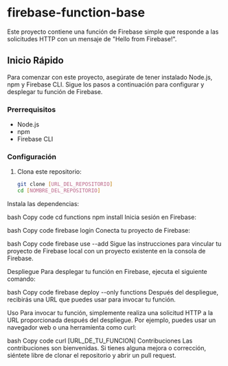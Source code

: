 # firebase-function-base


Este proyecto contiene una función de Firebase simple que responde a las solicitudes HTTP con un mensaje de "Hello from Firebase!".

## Inicio Rápido

Para comenzar con este proyecto, asegúrate de tener instalado Node.js, npm y Firebase CLI. Sigue los pasos a continuación para configurar y desplegar tu función de Firebase.

### Prerrequisitos

- Node.js
- npm
- Firebase CLI

### Configuración

1. Clona este repositorio:

   ```bash
   git clone [URL_DEL_REPOSITORIO]
   cd [NOMBRE_DEL_REPOSITORIO]
Instala las dependencias:

bash
Copy code
cd functions
npm install
Inicia sesión en Firebase:

bash
Copy code
firebase login
Conecta tu proyecto de Firebase:

bash
Copy code
firebase use --add
Sigue las instrucciones para vincular tu proyecto de Firebase local con un proyecto existente en la consola de Firebase.

Despliegue
Para desplegar tu función en Firebase, ejecuta el siguiente comando:

bash
Copy code
firebase deploy --only functions
Después del despliegue, recibirás una URL que puedes usar para invocar tu función.

Uso
Para invocar tu función, simplemente realiza una solicitud HTTP a la URL proporcionada después del despliegue. Por ejemplo, puedes usar un navegador web o una herramienta como curl:

bash
Copy code
curl [URL_DE_TU_FUNCION]
Contribuciones
Las contribuciones son bienvenidas. Si tienes alguna mejora o corrección, siéntete libre de clonar el repositorio y abrir un pull request.


